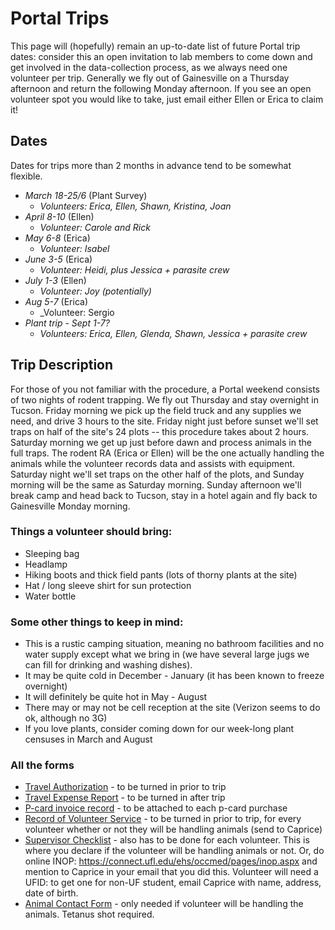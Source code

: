 # Portal Trips


This page will (hopefully) remain an up-to-date list of future Portal trip dates: consider this an open invitation to lab members to come down and get involved in the data-collection process, as we always need one volunteer per trip.  Generally we fly out of Gainesville on a Thursday afternoon and return the following Monday afternoon.  If you see an open volunteer spot you would like to take, just email either Ellen or Erica to claim it!

## Dates

Dates for trips more than 2 months in advance tend to be somewhat flexible.

* *March 18-25/6* (Plant Survey)
  * _Volunteers: Erica, Ellen, Shawn, Kristina, Joan_
* *April 8-10* (Ellen)
  * _Volunteer: Carole and Rick_
* *May 6-8* (Erica)
  * _Volunteer: Isabel_
* *June 3-5* (Erica)
  * _Volunteer: Heidi, plus Jessica + parasite crew_
* *July 1-3* (Ellen)
  * _Volunteer: Joy (potentially)_
* *Aug 5-7* (Erica)
  * _Volunteer: Sergio
* *Plant trip - Sept 1-7?*
  * _Volunteers: Erica, Ellen, Glenda, Shawn, Jessica + parasite crew_


## Trip Description
For those of you not familiar with the procedure, a Portal weekend consists of two nights of rodent trapping.  We fly out Thursday and stay overnight in Tucson. Friday morning we pick up the field truck and any supplies we need, and drive 3 hours to the site.  Friday night just before sunset we'll set traps on half of the site's 24 plots -- this procedure takes about 2 hours.  Saturday morning we get up just before dawn and process animals in the full traps.  The rodent RA (Erica or Ellen) will be the one actually handling the animals while the volunteer records data and assists with equipment.  Saturday night we'll set traps on the other half of the plots, and Sunday morning will be the same as Saturday morning.  Sunday afternoon we'll break camp and head back to Tucson, stay in a hotel again and fly back to Gainesville Monday morning.  

### Things a volunteer should bring:
* Sleeping bag
* Headlamp
* Hiking boots and thick field pants (lots of thorny plants at the site)
* Hat / long sleeve shirt for sun protection
* Water bottle


### Some other things to keep in mind: 
* This is a rustic camping situation, meaning no bathroom facilities and no water supply except what we bring in (we have several large jugs we can fill for drinking and washing dishes).  
* It may be quite cold in December - January (it has been known to freeze overnight)
* It will definitely be quite hot in May - August
* There may or may not be cell reception at the site (Verizon seems to do ok, although no 3G)
* If you love plants, consider coming down for our week-long plant censuses in March and August

### All the forms
* [Travel Authorization](http://www.wec.ufl.edu/resources/travel/Travel%20Authorization%201.2.pdf) - to be turned in prior to trip
* [Travel Expense Report](http://www.wec.ufl.edu/resources/travel/Travel%20Expense%20Report%201.2.pdf) - to be turned in after trip
* [P-card invoice record](http://www.wec.ufl.edu/resources/fiscal/Invoice%20Record.pdf) - to be attached to each p-card purchase
* [Record of Volunteer Service](http://hr.ufl.edu/wp-content/uploads/forms/emp_relations/volunteer.pdf) - to be turned in prior to trip, for every volunteer whether or not they will be handling animals (send to Caprice)
* [Supervisor Checklist](http://webfiles.ehs.ufl.edu/jobduty.pdf) - also has to be done for each volunteer.  This is where you declare if the volunteer will be handling animals or not.  Or, do online INOP: https://connect.ufl.edu/ehs/occmed/pages/inop.aspx and mention to Caprice in your email that you did this.  Volunteer will need a UFID: to get one for non-UF student, email Caprice with name, address, date of birth.
* [Animal Contact Form](http://webfiles.ehs.ufl.edu/ACForm.pdf) - only needed if volunteer will be handling the animals.  Tetanus shot required.